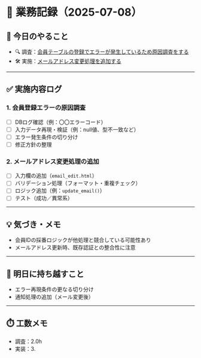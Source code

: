 # 📅 業務記録（2025-07-08）

## 📝 今日のやること

- 🔍 調査：[会員テーブルの登録でエラーが発生しているため原因調査をする](../Tasks/2025-07_会員登録エラー調査.md)
- 🛠️ 実施：[メールアドレス変更処理を追加する](../Tasks/2025-07_メールアドレス変更対応.md)

---

## ✅ 実施内容ログ

### 1. 会員登録エラーの原因調査
- [ ] DBログ確認（例：〇〇エラーコード）
- [ ] 入力データ再現・検証（例：null値、型不一致など）
- [ ] エラー発生条件の切り分け
- [ ] 修正方針の整理

### 2. メールアドレス変更処理の追加
- [ ] 入力欄の追加（`email_edit.html`）
- [ ] バリデーション処理（フォーマット・重複チェック）
- [ ] ロジック追加（例：`update_email()`）
- [ ] テスト（成功／異常系）

---

## 💡 気づき・メモ
- 会員IDの採番ロジックが他処理と競合している可能性あり
- メールアドレス更新時、既存認証との整合性に注意

---

## 🔄 明日に持ち越すこと
- エラー再現条件の更なる切り分け
- 通知処理の追加（メール変更後）

---

## ⏱️ 工数メモ
- 調査：2.0h  
- 実装：3.
